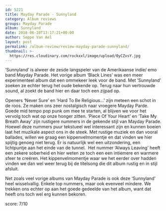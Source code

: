 ```yaml
---
id: 5221
title: Mayday Parade - Sunnyland
category: Album reviews
groups: Mayday Parade
album: Sunnyland
date: 2018-06-28T13:17:21+00:00
author: Seppe Van Ael
layout: post
permalink: /album-review/review-mayday-parade-sunnyland/
thumbnail: >-
  https://res.cloudinary.com/rockxxl/image/upload/0yCZvsY.jpg
---
```

‘Sunnyland’ is alweer de zesde langspeler van de Amerikaanse indie/ emo band Mayday Parade. Het vorige album ‘Black Lines’ was een meer experimenteel album dat een ommekeer leek voor de band. Met ’Sunnyland’ zoeken ze echter terug het oude bekende op. Terug naar hun vertrouwde sound, al zoekt de band hier en daar toch een zijpad op.

Openers ‘Never Sure’ en ‘Hard To Be Religious…’ zijn meteen een schot in de roos. Ze maken ons zeer nostalgisch naar vroegere Mayday Parde. Goede mid tempo pop punk om mee te starten, al blijven we voor het vervolg toch wat op onze honger zitten. ‘Piece Of Your Heart’ en ‘Take My Breath Away’ zijn rustigere nummers in de gekende stijl van Mayday Parade. Hoewel deze nummers puur tekstueel wel interessant zijn en kunnen boeien laat het muzikale aspect ons in de steek. Met rustige muziek en dan vooral ballades, willen we graag een kippenvelmomentje en dat vinden we hier spijtig genoeg niet terug. Er is natuurlijk wel een uitzondering, een lichtpuntje aan het einde van de tunnel.  Het nummer ‘Always Leaving’ heeft een zekere soberheid en hier weten ze toch een een intiemere en warmere sfeer te creëren. Het kippenvelmomentje waar we het eerder over hadden vinden we dan wel weer terug bij de titelsong die dit album rustig en in stijl afsluit.

Net zoals veel vorige albums van Mayday Parade is ook deze ‘Sunnyland’ heel wisselvallig. Enkele top nummers, maar ook evenveel mindere. We trekken ons echter op aan het goede gedeelde van het album, want dat heeft ons toch wel erg kunnen bekoren.

score: 7/10
